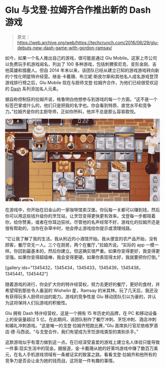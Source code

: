 # Glu 与戈登·拉姆齐合作推出新的 Dash 游戏

> 原文：<https://web.archive.org/web/https://techcrunch.com/2016/06/29/glu-debuts-new-dash-game-with-gordon-ramsay/>

如今，如果一个名人推出自己的游戏，很可能是通过 Glu Mobile。这家上市公司以免费玩手机游戏闻名，列出了 100 多种游戏，包括刺猬索尼克、变形金刚、吉他英雄和猎鹿人。但自 2014 年末以来，该团队已经从建立已知的游戏游戏转向新的个性化明星特许经营。继金·卡戴珊、布兰妮·斯皮尔斯和其他名人成名游戏登顶游戏排行榜之后，Glu Mobile 现在与厨师戈登·拉姆齐合作，为他们已经很受欢迎的 [Dash](https://web.archive.org/web/20230326225254/http://www.glu.com/games/genre/33) 系列添加名人元素。

据自称控制狂的拉姆齐说，格鲁明白他想参与到游戏的每一个方面。“这不是一个标签巴掌或什么的，他们只是把我的名字也。你会看到特质、直觉水平和竞争力。”拉姆齐是你的主厨导师，正如你所料，他并不总是那么容易取悦。

![dash-gif-lg](img/815e40de2c1f576e6ffa1021f29ea230.png)

在游戏中，你开始在旧金山的一家咖啡馆卖汉堡。你玩每一关都可以赚到钱，然后你可以用这些钱升级你的烹饪站，让烹饪变得更快更有效率。戈登每一步都陪着你，给你赞美，或者在你耳边狂吠。尽管他的名声经常不好，游戏化的拉姆齐还是很有帮助的，当你在杂草中时，他会停止游戏给你提示或清理线路。

“它让我了解了我的生活。我从附近的小酒馆开始。我从便宜的农产品开始，没有顾客，餐厅空无一人。三个在厨房，两个在餐厅，”拉姆齐说。“实际的 app 一模一样。你回到最基本的，然后你建立。但这确实很严重。如果你变得更好，我变得更坚强。如果你变得超级棒，我会变得更硬。如果你表现得太好，我就要把你打倒。”

[gallery ids="1345432，1345434，1345433，1345439，1345438，1345441，1345442"]

随着游戏的进行，你会扩大你的特许经营权，努力去更好的餐厅，更好的食材，并希望得到那些令人垂涎的 Wishelin 星，Ramsay 的米其林。玩了几天后，我还没有获得玩多人厨师对战的能力。游戏的竞争性是 Glu 移动团队引以为豪的，并认为这将保持人们玩游戏的积极性。

Glu 拥有 Dash 特许经营权，这是一个拥有 15 年历史的品牌，在 PC 和移动设备上的安装量超过 5 亿。在此期间，该团队制作了餐厅冲刺、烹饪冲刺、酒店冲刺和婚礼冲刺游戏。“这是唯一的戈登·拉姆齐短跑比赛，”Glu 首席执行官尼依格罗酒店·德·马西说。“与戈登合作，我们有望成为烹饪游戏类型的类别杀手。”

这款游戏似乎有潜力做到这一点。在已经深受喜爱的游戏上建立名人体验只能导致一件事:现实生活中的现金。据报道，金·卡戴珊从她的好莱坞游戏中赚了数百万美元，在名人手机游戏领域有一条被证实的致富之路。看看戈登·拉姆齐和他所有的竞争力是否会让金为她的钱而战，这将是一件有趣的事情。